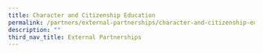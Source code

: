 ```yaml
---
title: Character and Citizenship Education
permalink: /partners/external-partnerships/character-and-citizenship-education
description: ""
third_nav_title: External Partnerships
---
```

